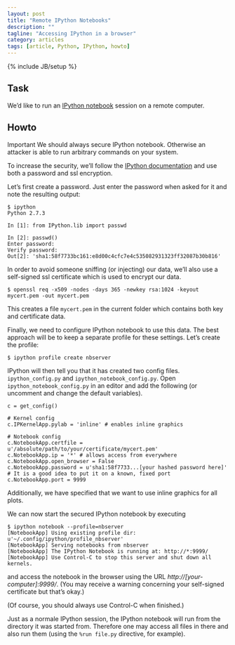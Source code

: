 ```yaml
---
layout: post
title: "Remote IPython Notebooks"
description: ""
tagline: "Accessing IPython in a browser"
category: articles
tags: [article, Python, IPython, howto]
---
```

{% include JB/setup %}

## Task

We’d like to run an [IPython notebook](http://ipython.org/notebook.html) session on a remote computer.

## Howto

<p><span class="label label-important">Important</span> We should always secure IPython notebook. Otherwise an attacker is able to run arbitrary commands on your system.</p>

To increase the security, we’ll follow the [IPython documentation](http://ipython.org/ipython-doc/rel-1.1.0/interactive/public_server.html#notebook-security) and use both a password and ssl encryption.

Let’s first create a password. Just enter the password when asked for it and note the resulting output:

    $ ipython
    Python 2.7.3

    In [1]: from IPython.lib import passwd

    In [2]: passwd()
    Enter password: 
    Verify password: 
    Out[2]: 'sha1:58f7733bc161:e8d00c4cfc7e4c535082931323ff32087b30b816'


In order to avoid someone sniffing (or injecting) our data, we’ll also use a self-signed ssl certificate which is used to encrypt our data.

    $ openssl req -x509 -nodes -days 365 -newkey rsa:1024 -keyout mycert.pem -out mycert.pem

This creates a file `mycert.pem` in the current folder which contains both key and certificate data.

Finally, we need to configure IPython notebook to use this data. The best approach will be to keep a separate profile for these settings. Let’s create the profile:

    $ ipython profile create nbserver

IPython will then tell you that it has created two config files. `ipython_config.py` and `ipython_notebook_config.py`. Open `ipython_notebook_config.py` in an editor and add the following (or uncomment and change the default variables).

    c = get_config()
    
    # Kernel config
    c.IPKernelApp.pylab = 'inline' # enables inline graphics
    
    # Notebook config
    c.NotebookApp.certfile = u'/absolute/path/to/your/certificate/mycert.pem'
    c.NotebookApp.ip = '*' # allows access from everywhere
    c.NotebookApp.open_browser = False
    c.NotebookApp.password = u'sha1:58f7733...[your hashed password here]'
    # It is a good idea to put it on a known, fixed port
    c.NotebookApp.port = 9999

Additionally, we have specified that we want to use inline graphics for all plots.

We can now start the secured IPython notebook by executing

    $ ipython notebook --profile=nbserver
    [NotebookApp] Using existing profile dir: u'~/.config/ipython/profile_nbserver'
    [NotebookApp] Serving notebooks from nbserver
    [NotebookApp] The IPython Notebook is running at: http://*:9999/
    [NotebookApp] Use Control-C to stop this server and shut down all kernels.

and access the notebook in the browser using the URL *http://[your-computer]:9999/*. (You may receive a warning concerning your self-signed certificate but that’s okay.)

(Of course, you should always use Control-C when finished.)

Just as a normale IPython session, the IPython notebook will run from the directory it was started from. Therefore one may access all files in there and also run them (using the `%run file.py` directive, for example).


